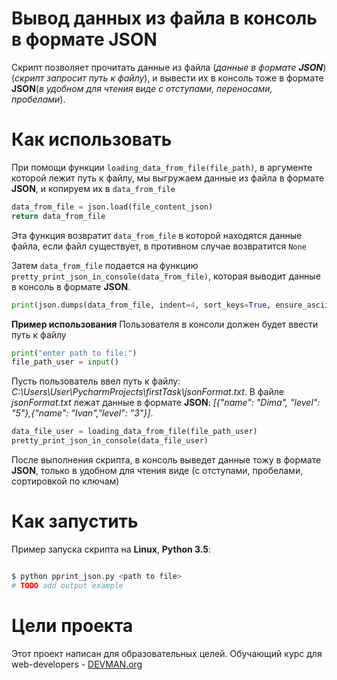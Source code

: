 # Вывод данных из файла в консоль в формате JSON

Скрипт позволяет прочитать данные из файла (*данные в формате **JSON***)(*скрипт запросит путь к файлу*), и вывести их в консоль тоже в формате **JSON**(*в удобном для чтения виде с отступами, переносами, пробелами*). 

# Как использовать

При помощи функции `loading_data_from_file(file_path)`, в аргументе которой лежит путь к файлу, мы выгружаем данные из файла в формате **JSON**, и копируем их в `data_from_file`
```python 
data_from_file = json.load(file_content_json)
return data_from_file
```
Эта функция возвратит `data_from_file` в которой находятся данные файла, если файл существует, в противном случае возвратится `None`  

Затем `data_from_file` подается на функцию `pretty_print_json_in_console(data_from_file)`, которая выводит данные в консоль в формате **JSON**.
```python
print(json.dumps(data_from_file, indent=4, sort_keys=True, ensure_ascii=False))
```

**Пример использования**
Пользователя в консоли должен будет ввести путь к файлу
```python
print("enter path to file:")
file_path_user = input()
```    
Пусть пользователь ввел путь к файлу: *C:\Users\User\PycharmProjects\firstTask\jsonFormat.txt*. В файле *jsonFormat.txt* лежат данные в формате **JSON**: *[{"name": "Dima", "level": "5"},{"name": "Ivan","level": "3"}]*. 

```python 
data_file_user = loading_data_from_file(file_path_user)
pretty_print_json_in_console(data_file_user)
```
После выполнения скрипта, в консоль выведет данные тожу в формате **JSON**, только в удобном для чтения виде (с отступами, пробелами, сортировкой по ключам)


# Как запустить

Пример запуска скрипта на **Linux**, **Python 3.5**:

```bash

$ python pprint_json.py <path to file>
# TODO add output example

```

# Цели проекта 

Этот проект написан для образовательных целей. Обучающий курс для web-developers - [DEVMAN.org](https://devman.org)
